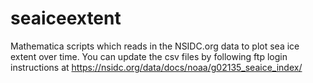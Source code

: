 # seaiceextent
Mathematica scripts which reads in the NSIDC.org data to plot sea ice extent over time. You can update the csv files by following ftp login instructions at https://nsidc.org/data/docs/noaa/g02135_seaice_index/
